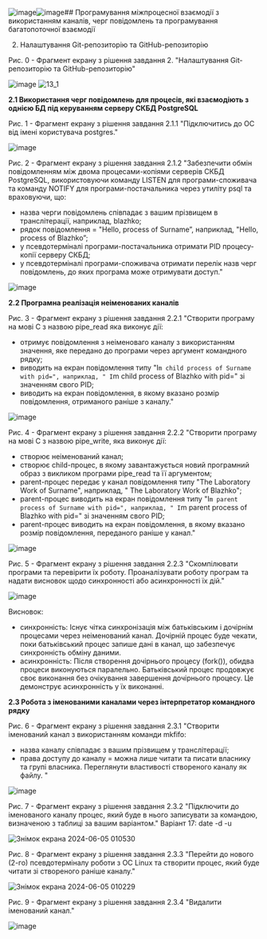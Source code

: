 ![image](https://github.com/neverovalera/WebAR-Optical-telegraph/assets/162915351/65ed56db-eb5f-42d1-af4c-f6fe113ecd73)![image](https://github.com/neverovalera/WebAR-Optical-telegraph/assets/162915351/2e7fd410-0d87-4fd1-acf6-0101df02ba9f)## Програмування міжпроцесної взаємодії з використанням каналів, черг повідомлень та програмування багатопоточної взаємодії

2. Налаштування Git-репозиторію та GitHub-репозиторію
   
Рис. 0 - Фрагмент екрану з рішення завдання 2. "Налаштування Git-репозиторію та GitHub-репозиторію"

![image](https://github.com/neverovalera/WebAR-Optical-telegraph/assets/162915351/02a6cb19-9d25-4543-af92-e9e80c1a7996)
![13_1](https://github.com/neverovalera/WebAR-Optical-telegraph/assets/162915351/56fc9bba-9fe0-462b-8d21-5bf5a61dd02b)

**2.1 Використання черг повідомлень для процесів, які взаємодіють з однією БД під керуванням серверу СКБД PostgreSQL**

Рис. 1 - Фрагмент екрану з рішення завдання 2.1.1 "Підключитись до ОС від імені користувача postgres."

![image](https://github.com/neverovalera/WebAR-Optical-telegraph/assets/162915351/98d1bc34-a418-470b-ae0e-35382c95ce8e)

Рис. 2 - Фрагмент екрану з рішення завдання 2.1.2 "Забезпечити обмін повідомленням між двома процесами-копіями серверів СКБД PostgreSQL, використовуючи команду LISTEN для програми-споживача та команду NOTIFY для програми-постачальника через утиліту psql та враховуючи, що:
- назва черги повідомлень співпадає з вашим прізвищем в транслітерації, наприклад, blazhko;
- рядок повідомлення = "Hello, process of Surname”, наприклад, "Hello, process of Blazhko”;
- у псевдотерміналі програми-постачальника отримати PID процесу-копії серверу СКБД;
- у псевдотерміналі програми-споживача отримати перелік назв черг повідомлень, до яких програма може отримувати доступ."

![image](https://github.com/neverovalera/WebAR-Optical-telegraph/assets/162915351/644a4259-aea8-465f-baa8-c41ad0e92018)

**2.2 Програмна реалізація неіменованих каналів**

Рис. 3 - Фрагмент екрану з рішення завдання 2.2.1 "Створити програму на мові С з назвою pipe_read яка виконує дії:
- отримує повідомлення з неіменоваго каналу з використанням значення, яке передано до програми через аргумент командного рядку;
- виводить на екран повідомлення типу "I`m child process of Surname with pid=", наприклад, " I`m child process of Blazhko with pid=" зі значенням свого PID;
- виводить на екран повідомлення, в якому вказано розмір повідомлення, отриманого раніше з каналу."

![image](https://github.com/neverovalera/WebAR-Optical-telegraph/assets/162915351/be1d5fe4-a269-4a9a-ad0e-c18fb7d45abd)

Рис. 4 - Фрагмент екрану з рішення завдання 2.2.2 "Створити програму на мові С з назвою pipe_write, яка виконує дії:
- створює неіменований канал;
- створює child-процес, в якому завантажується новий програмний образ з викликом програми pipe_read та її аргументом;
- parent-процес передає у канал повідомлення типу "The Laboratory Work of Surname", наприклад, " The Laboratory Work of Blazhko";
- parent-процес виводить на екран повідомлення типу "I`m parent process of Surname with pid=", наприклад, " I`m parent process of Blazhko with pid=" зі значенням свого PID;
- parent-процес виводить на екран повідомлення, в якому вказано розмір повідомлення, переданого раніше у канал."

![image](https://github.com/neverovalera/WebAR-Optical-telegraph/assets/162915351/56460750-84fa-4766-824e-36290309023a)

Рис. 5 - Фрагмент екрану з рішення завдання 2.2.3 "Скомпілювати програми та перевірити їх роботу. Проаналізувати роботу програм та надати висновок щодо синхронності або асинхронності їх дій."

![image](https://github.com/neverovalera/WebAR-Optical-telegraph/assets/162915351/b93232c8-7e3e-4401-81ee-271d99cfc805)

Висновок: 
- синхронність: Існує чітка синхронізація між батьківським і дочірнім процесами через неіменований канал. Дочірній процес буде чекати, поки батьківський процес запише дані в канал, що забезпечує синхронність обміну даними.
- асинхронність: Після створення дочірнього процесу (fork()), обидва процеси виконуються паралельно. Батьківський процес продовжує своє виконання без очікування завершення дочірнього процесу. Це демонструє асинхронність у їх виконанні.

**2.3 Робота з іменованими каналами через інтерпретатор командного рядку**

Рис. 6 - Фрагмент екрану з рішення завдання 2.3.1 "Створити іменований канал з використанням команди mkfifo:
- назва каналу співпадає з вашим прізвищем у транслітерації;
- права доступу до каналу = можна лише читати та писати власнику та групі власника.
Переглянути властивості створеного каналу як файлу. "

![image](https://github.com/neverovalera/WebAR-Optical-telegraph/assets/162915351/c8ab17b5-aed5-4d09-84c4-ddd5dac882a9)

Рис. 7 - Фрагмент екрану з рішення завдання 2.3.2 "Підключити до іменованого каналу процес, який буде в нього записувати за командою, визначеною з таблиці за вашим варіантом."
Варіант 17: date -d -u      

![Знімок екрана 2024-06-05 010530](https://github.com/neverovalera/WebAR-Optical-telegraph/assets/162915351/51b6fae5-8488-491a-933b-14fc34b5c026)

Рис. 8 - Фрагмент екрану з рішення завдання 2.3.3 "Перейти до нового (2-го) псевдотерміналу роботи з ОС Linux та створити процес, який буде читати зі створеного раніше каналу."

![Знімок екрана 2024-06-05 010229](https://github.com/neverovalera/WebAR-Optical-telegraph/assets/162915351/ed3507e9-ec1f-42bc-9939-bf905e6aefda)

Рис. 9 - Фрагмент екрану з рішення завдання 2.3.4 "Видалити іменований канал."

![image](https://github.com/neverovalera/WebAR-Optical-telegraph/assets/162915351/fe8c688f-c3a7-4b67-8eb5-97faf2649886)



